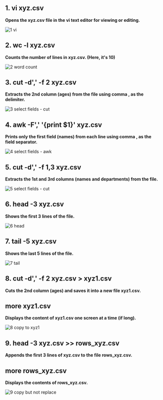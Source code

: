## 1. vi xyz.csv

**Opens the xyz.csv file in the vi text editor for viewing or editing.**

![1 vi](https://github.com/user-attachments/assets/b169fbdf-be32-4658-8e7d-aaff0be673c0)

## 2. wc -l xyz.csv

**Counts the number of lines in xyz.csv. (Here, it's 10)**

![2 word count](https://github.com/user-attachments/assets/a2d54ad3-2a27-496d-bf8e-5c5fa249a5e4)

## 3. cut -d',' -f 2 xyz.csv

**Extracts the 2nd column (ages) from the file using comma , as the delimiter.**

![3 select fields - cut](https://github.com/user-attachments/assets/33430c96-8b34-4b63-adbe-273d2cbfe3ad)

## 4. awk -F',' '{print $1}' xyz.csv

**Prints only the first field (names) from each line using comma , as the field separator.**

![4 select fields - awk](https://github.com/user-attachments/assets/1135c0b2-96aa-4747-87fc-a83a1ccada05)

## 5. cut -d',' -f 1,3 xyz.csv

**Extracts the 1st and 3rd columns (names and departments) from the file.**

![5 select fields - cut](https://github.com/user-attachments/assets/e16d3ff9-57c3-4b25-b6af-6e074f51490d)

## 6. head -3 xyz.csv

**Shows the first 3 lines of the file.**

![6 head](https://github.com/user-attachments/assets/adf5f79a-3a85-456a-8a6d-64ee82e9f0ac)

## 7. tail -5 xyz.csv

**Shows the last 5 lines of the file.**

![7 tail](https://github.com/user-attachments/assets/0a2eddcf-4a46-474f-8da0-2a21974e884a)

## 8. cut -d',' -f 2 xyz.csv > xyz1.csv

**Cuts the 2nd column (ages) and saves it into a new file xyz1.csv.**

## more xyz1.csv

**Displays the content of xyz1.csv one screen at a time (if long).**

![8 copy to xyz1](https://github.com/user-attachments/assets/28d08765-a462-48b6-91fa-691492ed0fed)

## 9. head -3 xyz.csv >> rows_xyz.csv

**Appends the first 3 lines of xyz.csv to the file rows_xyz.csv.**

## more rows_xyz.csv

**Displays the contents of rows_xyz.csv.**

![9 copy but not replace](https://github.com/user-attachments/assets/017509a9-449d-409b-9eea-7acdd9b2fe9e)



